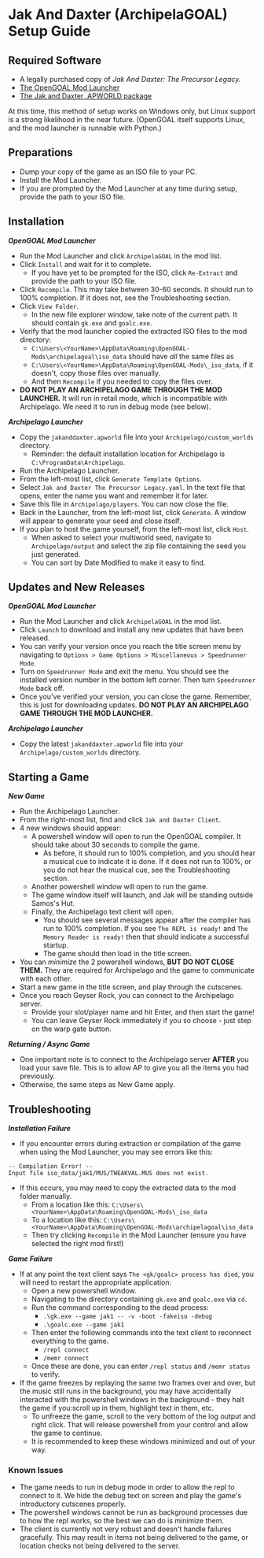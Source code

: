 # Jak And Daxter (ArchipelaGOAL) Setup Guide

## Required Software

- A legally purchased copy of *Jak And Daxter: The Precursor Legacy.*
- [The OpenGOAL Mod Launcher](https://jakmods.dev/)
- [The Jak and Daxter .APWORLD package](https://github.com/ArchipelaGOAL/Archipelago/releases)

At this time, this method of setup works on Windows only, but Linux support is a strong likelihood in the near future. 
(OpenGOAL itself supports Linux, and the mod launcher is runnable with Python.)

## Preparations

- Dump your copy of the game as an ISO file to your PC.
- Install the Mod Launcher.
- If you are prompted by the Mod Launcher at any time during setup, provide the path to your ISO file.

## Installation

***OpenGOAL Mod Launcher***

- Run the Mod Launcher and click `ArchipelaGOAL` in the mod list.
- Click `Install` and wait for it to complete.
  - If you have yet to be prompted for the ISO, click `Re-Extract` and provide the path to your ISO file.
- Click `Recompile`. This may take between 30-60 seconds. It should run to 100% completion. If it does not, see the Troubleshooting section.
- Click `View Folder`. 
  - In the new file explorer window, take note of the current path. It should contain `gk.exe` and `goalc.exe`.
- Verify that the mod launcher copied the extracted ISO files to the mod directory:
  - `C:\Users\<YourName>\AppData\Roaming\OpenGOAL-Mods\archipelagoal\iso_data` should have *all* the same files as
  - `C:\Users\<YourName>\AppData\Roaming\OpenGOAL-Mods\_iso_data`, if it doesn't, copy those files over manually.
  - And then `Recompile` if you needed to copy the files over.
- **DO NOT PLAY AN ARCHIPELAGO GAME THROUGH THE MOD LAUNCHER.** It will run in retail mode, which is incompatible with Archipelago. We need it to run in debug mode (see below).

***Archipelago Launcher***

- Copy the `jakanddaxter.apworld` file into your `Archipelago/custom_worlds` directory.
  - Reminder: the default installation location for Archipelago is `C:\ProgramData\Archipelago`.
- Run the Archipelago Launcher.
- From the left-most list, click `Generate Template Options`.
- Select `Jak and Daxter The Precursor Legacy.yaml`. In the text file that opens, enter the name you want and remember it for later.
- Save this file in `Archipelago/players`. You can now close the file.
- Back in the Launcher, from the left-most list, click `Generate`. A window will appear to generate your seed and close itself.
- If you plan to host the game yourself, from the left-most list, click `Host`.
  - When asked to select your multiworld seed, navigate to `Archipelago/output` and select the zip file containing the seed you just generated.
  - You can sort by Date Modified to make it easy to find.

## Updates and New Releases

***OpenGOAL Mod Launcher***

- Run the Mod Launcher and click `ArchipelaGOAL` in the mod list.
- Click `Launch` to download and install any new updates that have been released.
- You can verify your version once you reach the title screen menu by navigating to `Options > Game Options > Miscellaneous > Speedrunner Mode`.
- Turn on `Speedrunner Mode` and exit the menu. You should see the installed version number in the bottom left corner. Then turn `Speedrunner Mode` back off.
- Once you've verified your version, you can close the game. Remember, this is just for downloading updates. **DO NOT PLAY AN ARCHIPELAGO GAME THROUGH THE MOD LAUNCHER.**
 
***Archipelago Launcher***

- Copy the latest `jakanddaxter.apworld` file into your `Archipelago/custom_worlds` directory.

## Starting a Game

***New Game***

- Run the Archipelago Launcher.
- From the right-most list, find and click `Jak and Daxter Client`.
- 4 new windows should appear:
  - A powershell window will open to run the OpenGOAL compiler. It should take about 30 seconds to compile the game.
    - As before, it should run to 100% completion, and you should hear a musical cue to indicate it is done. If it does not run to 100%, or you do not hear the musical cue, see the Troubleshooting section.
  - Another powershell window will open to run the game.
  - The game window itself will launch, and Jak will be standing outside Samos's Hut.
  - Finally, the Archipelago text client will open.
    - You should see several messages appear after the compiler has run to 100% completion. If you see `The REPL is ready!` and `The Memory Reader is ready!` then that should indicate a successful startup.
    - The game should then load in the title screen.
- You can *minimize* the 2 powershell windows, **BUT DO NOT CLOSE THEM.** They are required for Archipelago and the game to communicate with each other.
- Start a new game in the title screen, and play through the cutscenes.
- Once you reach Geyser Rock, you can connect to the Archipelago server.
  - Provide your slot/player name and hit Enter, and then start the game!
  - You can leave Geyser Rock immediately if you so choose - just step on the warp gate button.

***Returning / Async Game***

- One important note is to connect to the Archipelago server **AFTER** you load your save file. This is to allow AP to give you all the items you had previously.
- Otherwise, the same steps as New Game apply.

## Troubleshooting

***Installation Failure***

- If you encounter errors during extraction or compilation of the game when using the Mod Launcher, you may see errors like this:
```
-- Compilation Error! -- 
Input file iso_data/jak1/MUS/TWEAKVAL.MUS does not exist.
```
  - If this occurs, you may need to copy the extracted data to the mod folder manually.
    - From a location like this: `C:\Users\<YourName>\AppData\Roaming\OpenGOAL-Mods\_iso_data`
    - To a location like this: `C:\Users\<YourName>\AppData\Roaming\OpenGOAL-Mods\archipelagoal\iso_data`
    - Then try clicking `Recompile` in the Mod Launcher (ensure you have selected the right mod first!)

***Game Failure***

- If at any point the text client says `The <gk/goalc> process has died`, you will need to restart the appropriate 
  application:
  - Open a new powershell window.
  - Navigating to the directory containing `gk.exe` and `goalc.exe` via `cd`.
  - Run the command corresponding to the dead process:
    - `.\gk.exe --game jak1 -- -v -boot -fakeiso -debug`
    - `.\goalc.exe --game jak1`
  - Then enter the following commands into the text client to reconnect everything to the game.
    - `/repl connect`
    - `/memr connect`
  - Once these are done, you can enter `/repl status` and `/memr status` to verify.
- If the game freezes by replaying the same two frames over and over, but the music still runs in the background, you may have accidentally interacted with the powershell windows in the background - they halt the game if you:scroll up in them, highlight text in them, etc.
  - To unfreeze the game, scroll to the very bottom of the log output and right click. That will release powershell from your control and allow the game to continue.
  - It is recommended to keep these windows minimized and out of your way.

### Known Issues

- The game needs to run in debug mode in order to allow the repl to connect to it. We hide the debug text on screen and play the game's introductory cutscenes properly.
- The powershell windows cannot be run as background processes due to how the repl works, so the best we can do is minimize them.
- The client is currently not very robust and doesn't handle failures gracefully. This may result in items not being delivered to the game, or location checks not being delivered to the server.
